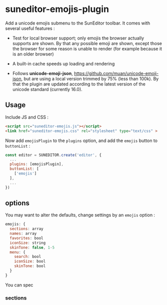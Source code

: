 # suneditor-emojis-plugin

Add a unicode emojis submenu to the SunEditor toolbar. It comes with several useful features :

- Test for local browser support; only emojis the browser actually supports are shown. By that any possible emoji are shown, except those the browser for some reason is unable to render (for example because it is an older browser)

- A built-in cache speeds up loading and rendering 

- Follows <b>unicode-emoji-json</b>, <a href="https://github.com/muan/unicode-emoji-json">https://github.com/muan/unicode-emoji-json</a>, 
but are using a local version trimmed by 75% (less than 100k). By that the plugin are updated according to the latest version of the unicode standard (currently 16.0). 

## Usage
Include JS and CSS :
```html
<script src="suneditor-emojis.js"></script>
<link href="suneditor-emojis.css" rel="stylesheet" type="text/css" >
```
Now add ```emojisPlugin``` to the ```plugins``` option, and add the ```emojis``` button to ```buttonList``` : 
```javascript
const editor = SUNEDITOR.create('editor', {
  ...     
  plugins: [emojisPlugin],
  buttonList: [
    ['emojis']
  ],
  ...
})  
```

## options
You may want to alter the defaults, change settings by an ```emojis``` option :
```javascript
emojis: {
  sections: array
  names: array
  favorites: bool
  iconSize: string
  skinTone: false, 1-5
  menu: {
    search: bool
    iconSize: bool
    skinTone: bool
  }
}
```
You can spec
### sections


